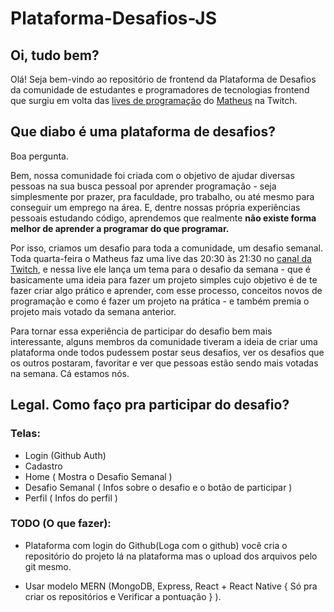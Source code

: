 ﻿
# Plataforma-Desafios-JS

## Oi, tudo bem?
Olá! Seja bem-vindo ao repositório de frontend da Plataforma de Desafios da comunidade de estudantes e programadores de tecnologias frontend que surgiu em volta das [lives de programação](https://www.twitch.tv/mbernardes19/) do [Matheus](https://github.com/mbernardes19) na Twitch.

## Que diabo é uma plataforma de desafios?

Boa pergunta.

Bem, nossa comunidade foi criada com o objetivo de ajudar diversas pessoas na sua busca pessoal por aprender programação - seja simplesmente por prazer, pra faculdade, pro trabalho, ou até mesmo para conseguir um emprego na área. E, dentre nossas própria experiências pessoais estudando código, aprendemos que realmente **não existe forma melhor de aprender a programar do que programar.**

Por isso, criamos um desafio para toda a comunidade, um desafio semanal. Toda quarta-feira o Matheus faz uma live das 20:30 às 21:30 no [canal da Twitch](https://www.twitch.tv/mbernardes19/), e nessa live ele lança um tema para o desafio da semana - que é basicamente uma ideia para fazer um projeto simples cujo objetivo é de te fazer criar algo prático e aprender, com esse processo, conceitos novos de programação e como é fazer um projeto na prática - e também premia o projeto mais votado da semana anterior.

Para tornar essa experiência de participar do desafio bem mais interessante, alguns membros da comunidade tiveram a ideia de criar uma plataforma onde todos pudessem postar seus desafios, ver os desafios que os outros postaram, favoritar e ver que pessoas estão sendo mais votadas na semana. Cá estamos nós.

## Legal. Como faço pra participar do desafio?


### Telas:
- Login (Github Auth)
- Cadastro
- Home ( Mostra o Desafio Semanal )
- Desafio Semanal ( Infos sobre o desafio e o botão de participar )
- Perfil ( Infos do perfil )



### TODO (O que fazer):

- Plataforma com login do Github(Loga com o github) você cria o repositório do projeto lá na plataforma mas o upload dos arquivos pelo git mesmo.

- Usar modelo MERN (MongoDB, Express, React + React Native { Só pra criar os repositórios e Verificar a pontuação } ).